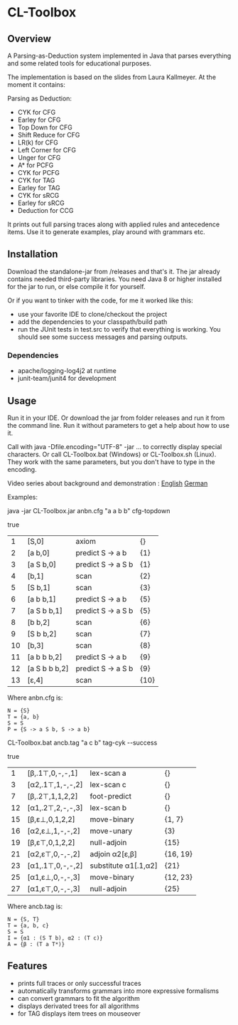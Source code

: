 # CL-Toolbox

## Overview
A Parsing-as-Deduction system implemented in Java that parses everything and some related tools for educational purposes.

The implementation is based on the slides from Laura Kallmeyer. At the moment it contains:

Parsing as Deduction:
- CYK for CFG
- Earley for CFG
- Top Down for CFG
- Shift Reduce for CFG
- LR(k) for CFG
- Left Corner for CFG
- Unger for CFG
- A* for PCFG
- CYK for PCFG
- CYK for TAG
- Earley for TAG
- CYK for sRCG
- Earley for sRCG
- Deduction for CCG

It prints out full parsing traces along with applied rules and antecedence items.
Use it to generate examples, play around with grammars etc.

## Installation

Download the standalone-jar from /releases and that's it. The jar already contains needed third-party libraries. You need Java 8 or higher installed for the jar to run, or else compile it for yourself.

Or if you want to tinker with the code, for me it worked like this:
- use your favorite IDE to clone/checkout the project
- add the dependencies to your classpath/build path
- run the JUnit tests in test.src to verify that everything is working. You should see some success messages and parsing outputs.

### Dependencies

* apache/logging-log4j2 at runtime
* junit-team/junit4 for development

## Usage

Run it in your IDE. Or download the jar from folder releases and run it from the command line. Run it without parameters to get a help about how to use it.

Call with java -Dfile.encoding="UTF-8" -jar ... to correctly display special characters. Or call CL-Toolbox.bat (Windows) or CL-Toolbox.sh (Linux). They work with the same parameters, but you don't have to type in the encoding.

Video series about background and demonstration :
[English](https://www.youtube.com/playlist?list=PLlnJDVO5phqbKLKRvvQcrBK0VQjc6y7BH)
[German](https://www.youtube.com/playlist?list=PLt6jZ7OSaZOXEF-Bj18L8kpxZzt3rzhro)

Examples:

java -jar CL-Toolbox.jar anbn.cfg "a a b b" cfg-topdown

true
<table border="0">
<tr><td>1</td><td>[S,0]</td><td>axiom</td><td>{}</td></tr>
<tr><td>2</td><td>[a b,0]</td><td>predict S -> a b</td><td>{1}</td></tr>
<tr><td>3</td><td>[a S b,0]</td><td>predict S -> a S b</td><td>{1}</td></tr>
<tr><td>4</td><td>[b,1]</td><td>scan</td><td>{2}</td></tr>
<tr><td>5</td><td>[S b,1]</td><td>scan</td><td>{3}</td></tr>
<tr><td>6</td><td>[a b b,1]</td><td>predict S -> a b</td><td>{5}</td></tr>
<tr><td>7</td><td>[a S b b,1]</td><td>predict S -> a S b</td><td>{5}</td></tr>
<tr><td>8</td><td>[b b,2]</td><td>scan</td><td>{6}</td></tr>
<tr><td>9</td><td>[S b b,2]</td><td>scan</td><td>{7}</td></tr>
<tr><td>10</td><td>[b,3]</td><td>scan</td><td>{8}</td></tr>
<tr><td>11</td><td>[a b b b,2]</td><td>predict S -> a b</td><td>{9}</td></tr>
<tr><td>12</td><td>[a S b b b,2]</td><td>predict S -> a S b</td><td>{9}</td></tr>
<tr><td>13</td><td>[ε,4]</td><td>scan</td><td>{10}</td></tr>
</table>

Where anbn.cfg is:
```
N = {S}
T = {a, b}
S = S
P = {S -> a S b, S -> a b}
```

CL-Toolbox.bat ancb.tag "a c b" tag-cyk --success

true
<table border="0">
<tr><td>1</td><td>[β,.1⊤,0,-,-,1]</td><td>lex-scan a</td><td>{}</td></tr>
<tr><td>3</td><td>[α2,.1⊤,1,-,-,2]</td><td>lex-scan c</td><td>{}</td></tr>
<tr><td>7</td><td>[β,.2⊤,1,1,2,2]</td><td>foot-predict</td><td>{}</td></tr>
<tr><td>12</td><td>[α1,.2⊤,2,-,-,3]</td><td>lex-scan b</td><td>{}</td></tr>
<tr><td>15</td><td>[β,ε⊥,0,1,2,2]</td><td>move-binary</td><td>{1, 7}</td></tr>
<tr><td>16</td><td>[α2,ε⊥,1,-,-,2]</td><td>move-unary</td><td>{3}</td></tr>
<tr><td>19</td><td>[β,ε⊤,0,1,2,2]</td><td>null-adjoin</td><td>{15}</td></tr>
<tr><td>21</td><td>[α2,ε⊤,0,-,-,2]</td><td>adjoin α2[ε,β]</td><td>{16, 19}</td></tr>
<tr><td>23</td><td>[α1,.1⊤,0,-,-,2]</td><td>substitute α1[.1,α2]</td><td>{21}</td></tr>
<tr><td>25</td><td>[α1,ε⊥,0,-,-,3]</td><td>move-binary</td><td>{12, 23}</td></tr>
<tr><td>27</td><td>[α1,ε⊤,0,-,-,3]</td><td>null-adjoin</td><td>{25}</td></tr>
</table>

Where ancb.tag is:
```
N = {S, T}
T = {a, b, c}
S = S
I = {α1 : (S T b), α2 : (T c)}
A = {β : (T a T*)}
```

## Features

- prints full traces or only successful traces
- automatically transforms grammars into more expressive formalisms
- can convert grammars to fit the algorithm
- displays derivated trees for all algorithms
- for TAG displays item trees on mouseover
